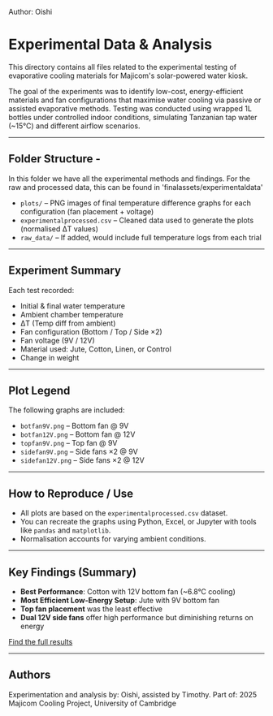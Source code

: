 Author: Oishi 

# Experimental Data & Analysis

This directory contains all files related to the experimental testing of evaporative cooling materials for Majicom's solar-powered water kiosk.

The goal of the experiments was to identify low-cost, energy-efficient materials and fan configurations that maximise water cooling via passive or assisted evaporative methods. Testing was conducted using wrapped 1L bottles under controlled indoor conditions, simulating Tanzanian tap water (~15°C) and different airflow scenarios.

---

## Folder Structure - 
In this folder we have all the experimental methods and findings. For the raw and processed data, this can be found in 'finalassets/experimentaldata' 

- `plots/` – PNG images of final temperature difference graphs for each configuration (fan placement + voltage)
- `experimentalprocessed.csv` – Cleaned data used to generate the plots (normalised ΔT values)
- `raw_data/` – If added, would include full temperature logs from each trial

---

## Experiment Summary

Each test recorded:
- Initial & final water temperature
- Ambient chamber temperature
- ΔT (Temp diff from ambient)
- Fan configuration (Bottom / Top / Side ×2)
- Fan voltage (9V / 12V)
- Material used: Jute, Cotton, Linen, or Control
- Change in weight

---

## Plot Legend

The following graphs are included:
- `botfan9V.png` – Bottom fan @ 9V
- `botfan12V.png` – Bottom fan @ 12V
- `topfan9V.png` – Top fan @ 9V
- `sidefan9V.png` – Side fans ×2 @ 9V
- `sidefan12V.png` – Side fans ×2 @ 12V

---

## How to Reproduce / Use

- All plots are based on the `experimentalprocessed.csv` dataset.
- You can recreate the graphs using Python, Excel, or Jupyter with tools like `pandas` and `matplotlib`.
- Normalisation accounts for varying ambient conditions.

---

## Key Findings (Summary)

- **Best Performance**: Cotton with 12V bottom fan (~6.8°C cooling)
- **Most Efficient Low-Energy Setup**: Jute with 9V bottom fan
- **Top fan placement** was the least effective
- **Dual 12V side fans** offer high performance but diminishing returns on energy

[Find the full results](/final/Experiment/Findings.md)

---

## Authors

Experimentation and analysis by: Oishi, assisted by Timothy.
Part of: 2025 Majicom Cooling Project, University of Cambridge

